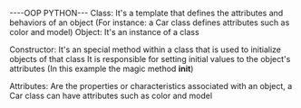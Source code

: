 ----OOP PYTHON---
Class: It's a template that defines the attributes and behaviors of an object (For instance: a Car class defines attributes such as color and model)
Object: It's an instance of a class

Constructor: It's an special method within a class that is used to initialize objects of that class
It is responsible for setting initial values to the object's attributes (In this example the magic method __init__)

Attributes: Are the properties or characteristics associated with an object, a Car class can have attributes such as color and model
